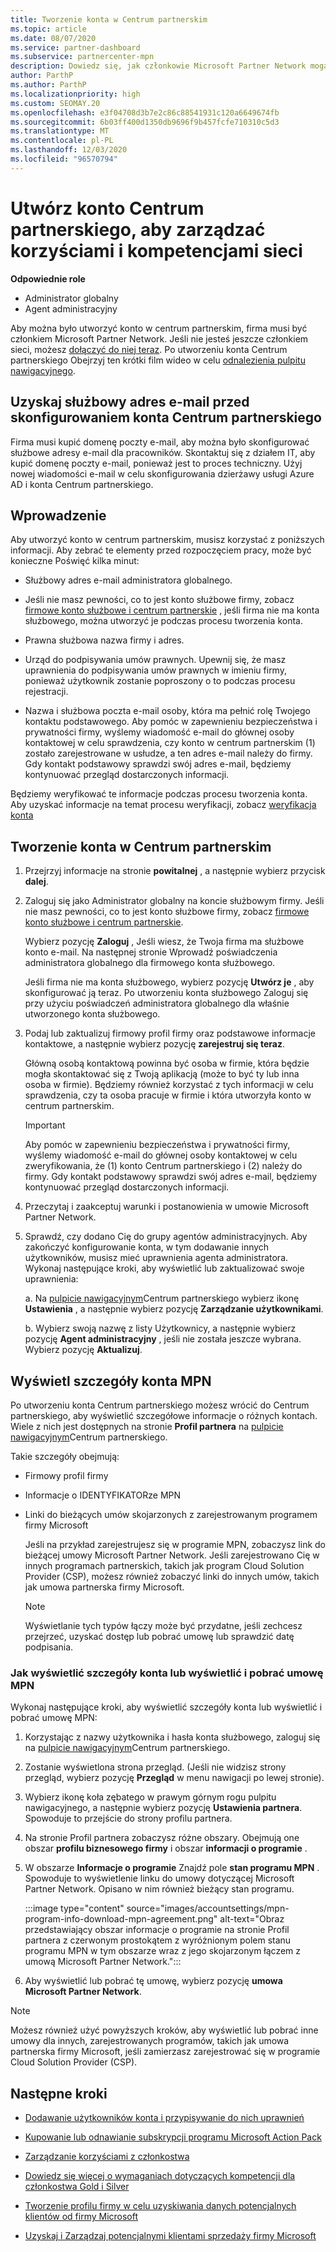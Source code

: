 ```yaml
---
title: Tworzenie konta w Centrum partnerskim
ms.topic: article
ms.date: 08/07/2020
ms.service: partner-dashboard
ms.subservice: partnercenter-mpn
description: Dowiedz się, jak członkowie Microsoft Partner Network mogą utworzyć konto Centrum partnerskiego, aby zarządzać swoimi korzyściami i kompetencjami sieci.
author: ParthP
ms.author: ParthP
ms.localizationpriority: high
ms.custom: SEOMAY.20
ms.openlocfilehash: e3f04708d3b7e2c86c88541931c120a6649674fb
ms.sourcegitcommit: 6b03ff400d1350db9696f9b457fcfe710310c5d3
ms.translationtype: MT
ms.contentlocale: pl-PL
ms.lasthandoff: 12/03/2020
ms.locfileid: "96570794"
---
```

# <a name="create-a-partner-center-account-to-manage-network-benefits-and-competencies"></a>Utwórz konto Centrum partnerskiego, aby zarządzać korzyściami i kompetencjami sieci

**Odpowiednie role**

- Administrator globalny
- Agent administracyjny

Aby można było utworzyć konto w centrum partnerskim, firma musi być członkiem Microsoft Partner Network. Jeśli nie jesteś jeszcze członkiem sieci, możesz [dołączyć do niej teraz](https://partner.microsoft.com/commercial#). Po utworzeniu konta Centrum partnerskiego Obejrzyj ten krótki film wideo w celu [odnalezienia pulpitu nawigacyjnego](https://vimeo.com/290338211).

## <a name="get-a-work-email-address-before-setting-up-a-partner-center-account"></a>Uzyskaj służbowy adres e-mail przed skonfigurowaniem konta Centrum partnerskiego

Firma musi kupić domenę poczty e-mail, aby można było skonfigurować służbowe adresy e-mail dla pracowników. Skontaktuj się z działem IT, aby kupić domenę poczty e-mail, ponieważ jest to proces techniczny. Użyj nowej wiadomości e-mail w celu skonfigurowania dzierżawy usługi Azure AD i konta Centrum partnerskiego.

## <a name="get-started"></a>Wprowadzenie

Aby utworzyć konto w centrum partnerskim, musisz korzystać z poniższych informacji. Aby zebrać te elementy przed rozpoczęciem pracy, może być konieczne Poświęć kilka minut:

- Służbowy adres e-mail administratora globalnego.

- Jeśli nie masz pewności, co to jest konto służbowe firmy, zobacz [firmowe konto służbowe i centrum partnerskie](azure-active-directory-tenants-and-partner-center.md) , jeśli firma nie ma konta służbowego, można utworzyć je podczas procesu tworzenia konta. 

- Prawna służbowa nazwa firmy i adres.  

- Urząd do podpisywania umów prawnych. Upewnij się, że masz uprawnienia do podpisywania umów prawnych w imieniu firmy, ponieważ użytkownik zostanie poproszony o to podczas procesu rejestracji.

- Nazwa i służbowa poczta e-mail osoby, która ma pełnić rolę Twojego kontaktu podstawowego. Aby pomóc w zapewnieniu bezpieczeństwa i prywatności firmy, wyślemy wiadomość e-mail do głównej osoby kontaktowej w celu sprawdzenia, czy konto w centrum partnerskim (1) zostało zarejestrowane w usłudze, a ten adres e-mail należy do firmy. Gdy kontakt podstawowy sprawdzi swój adres e-mail, będziemy kontynuować przegląd dostarczonych informacji.

Będziemy weryfikować te informacje podczas procesu tworzenia konta. Aby uzyskać informacje na temat procesu weryfikacji, zobacz [weryfikacja konta](verification-responses.md)
 
## <a name="create-a-partner-center-account"></a>Tworzenie konta w Centrum partnerskim

1.  Przejrzyj informacje na stronie **powitalnej** , a następnie wybierz przycisk **dalej**.

2.  Zaloguj się jako Administrator globalny na koncie służbowym firmy. Jeśli nie masz pewności, co to jest konto służbowe firmy, zobacz [firmowe konto służbowe i centrum partnerskie](azure-active-directory-tenants-and-partner-center.md).

    Wybierz pozycję **Zaloguj** , Jeśli wiesz, że Twoja firma ma służbowe konto e-mail. Na następnej stronie Wprowadź poświadczenia administratora globalnego dla firmowego konta służbowego. 

    Jeśli firma nie ma konta służbowego, wybierz pozycję **Utwórz je** , aby skonfigurować ją teraz. Po utworzeniu konta służbowego Zaloguj się przy użyciu poświadczeń administratora globalnego dla właśnie utworzonego konta służbowego.

3.  Podaj lub zaktualizuj firmowy profil firmy oraz podstawowe informacje kontaktowe, a następnie wybierz pozycję **zarejestruj się teraz**. 

    Główną osobą kontaktową powinna być osoba w firmie, która będzie mogła skontaktować się z Twoją aplikacją (może to być ty lub inna osoba w firmie). Będziemy również korzystać z tych informacji w celu sprawdzenia, czy ta osoba pracuje w firmie i która utworzyła konto w centrum partnerskim.

    > [!IMPORTANT]  
    > Aby pomóc w zapewnieniu bezpieczeństwa i prywatności firmy, wyślemy wiadomość e-mail do głównej osoby kontaktowej w celu zweryfikowania, że (1) konto Centrum partnerskiego i (2) należy do firmy. Gdy kontakt podstawowy sprawdzi swój adres e-mail, będziemy kontynuować przegląd dostarczonych informacji.

4.  Przeczytaj i zaakceptuj warunki i postanowienia w umowie Microsoft Partner Network. 

5.  Sprawdź, czy dodano Cię do grupy agentów administracyjnych. Aby zakończyć konfigurowanie konta, w tym dodawanie innych użytkowników, musisz mieć uprawnienia agenta administratora. Wykonaj następujące kroki, aby wyświetlić lub zaktualizować swoje uprawnienia:

    a. Na [pulpicie nawigacyjnym](https://partner.microsoft.com/dashboard/home**)Centrum partnerskiego wybierz ikonę **Ustawienia** , a następnie wybierz pozycję **Zarządzanie użytkownikami**.  

    b. Wybierz swoją nazwę z listy Użytkownicy, a następnie wybierz pozycję **Agent administracyjny** , jeśli nie została jeszcze wybrana. Wybierz pozycję **Aktualizuj**.  

## <a name="view-mpn-account-details"></a>Wyświetl szczegóły konta MPN

Po utworzeniu konta Centrum partnerskiego możesz wrócić do Centrum partnerskiego, aby wyświetlić szczegółowe informacje o różnych kontach. Wiele z nich jest dostępnych na stronie **Profil partnera** na [pulpicie nawigacyjnym](https://partner.microsoft.com/dashboard)Centrum partnerskiego.

Takie szczegóły obejmują:

- Firmowy profil firmy

- Informacje o IDENTYFIKATORze MPN

- Linki do bieżących umów skojarzonych z zarejestrowanym programem firmy Microsoft

  Jeśli na przykład zarejestrujesz się w programie MPN, zobaczysz link do bieżącej umowy Microsoft Partner Network. Jeśli zarejestrowano Cię w innych programach partnerskich, takich jak program Cloud Solution Provider (CSP), możesz również zobaczyć linki do innych umów, takich jak umowa partnerska firmy Microsoft. 

  > [!NOTE]
  > Wyświetlanie tych typów łączy może być przydatne, jeśli zechcesz przejrzeć, uzyskać dostęp lub pobrać umowę lub sprawdzić datę podpisania.

### <a name="how-to-view-account-details-or-view-and-download-the-mpn-agreement"></a>Jak wyświetlić szczegóły konta lub wyświetlić i pobrać umowę MPN

Wykonaj następujące kroki, aby wyświetlić szczegóły konta lub wyświetlić i pobrać umowę MPN:

1. Korzystając z nazwy użytkownika i hasła konta służbowego, zaloguj się na [pulpicie nawigacyjnym](https://partner.microsoft.com/dashboard)Centrum partnerskiego.

2. Zostanie wyświetlona strona przegląd. (Jeśli nie widzisz strony przegląd, wybierz pozycję **Przegląd** w menu nawigacji po lewej stronie).

3. Wybierz ikonę koła zębatego w prawym górnym rogu pulpitu nawigacyjnego, a następnie wybierz pozycję **Ustawienia partnera**. Spowoduje to przejście do strony profilu partnera.

4. Na stronie Profil partnera zobaczysz różne obszary. Obejmują one obszar **profilu biznesowego firmy** i obszar **informacji o programie** .

5. W obszarze **Informacje o programie** Znajdź pole **stan programu MPN** . Spowoduje to wyświetlenie linku do umowy dotyczącej Microsoft Partner Network. Opisano w nim również bieżący stan programu.


   :::image type="content" source="images/accountsettings/mpn-program-info-download-mpn-agreement.png" alt-text="Obraz przedstawiający obszar informacje o programie na stronie Profil partnera z czerwonym prostokątem z wyróżnionym polem stanu programu MPN w tym obszarze wraz z jego skojarzonym łączem z umową Microsoft Partner Network.":::

6. Aby wyświetlić lub pobrać tę umowę, wybierz pozycję **umowa Microsoft Partner Network**.  

> [!NOTE]
> Możesz również użyć powyższych kroków, aby wyświetlić lub pobrać inne umowy dla innych, zarejestrowanych programów, takich jak umowa partnerska firmy Microsoft, jeśli zamierzasz zarejestrować się w programie Cloud Solution Provider (CSP).

## <a name="next-steps"></a>Następne kroki

-   [Dodawanie użytkowników konta i przypisywanie do nich uprawnień](create-user-accounts-and-set-permissions.md)

-   [Kupowanie lub odnawianie subskrypcji programu Microsoft Action Pack](mpn-get-action-pack.md)

-   [Zarządzanie korzyściami z członkostwa](manage-your-partner-network-benefits.md)

-   [Dowiedz się więcej o wymaganiach dotyczących kompetencji dla członkostwa Gold i Silver](https://partner.microsoft.com/membership/competencies)

-   [Tworzenie profilu firmy w celu uzyskiwania danych potencjalnych klientów od firmy Microsoft](create-a-marketing-profile.md)

-   [Uzyskaj i Zarządzaj potencjalnymi klientami sprzedaży firmy Microsoft](manage-leads.md)
